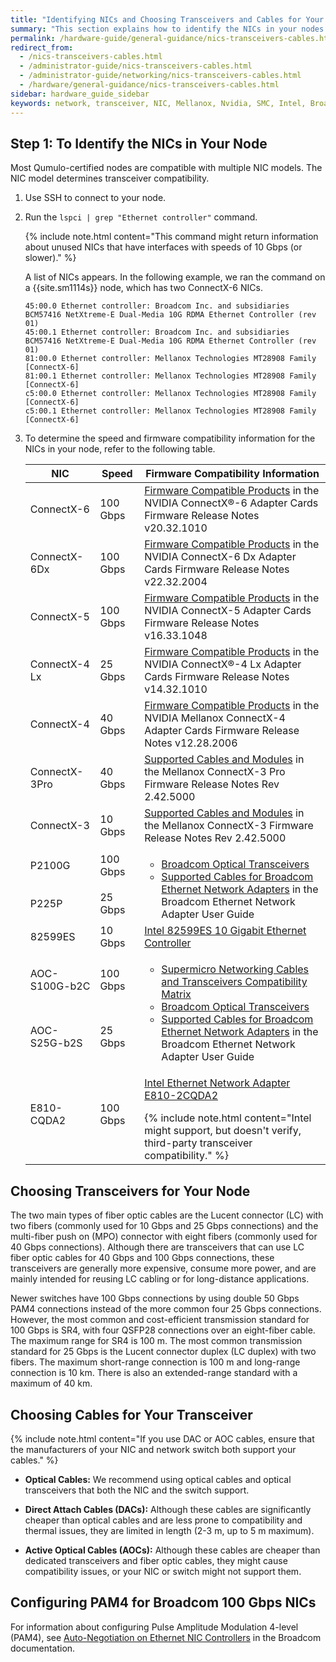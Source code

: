 ```yaml
---
title: "Identifying NICs and Choosing Transceivers and Cables for Your Qumulo Node"
summary: "This section explains how to identify the NICs in your nodes and choose the correct transceivers and cables."
permalink: /hardware-guide/general-guidance/nics-transceivers-cables.html
redirect_from:
  - /nics-transceivers-cables.html
  - /administrator-guide/nics-transceivers-cables.html
  - /administrator-guide/networking/nics-transceivers-cables.html
  - /hardware/general-guidance/nics-transceivers-cables.html
sidebar: hardware_guide_sidebar
keywords: network, transceiver, NIC, Mellanox, Nvidia, SMC, Intel, Broadcom, short range, long range, fiber, optic, cable
---
```


## Step 1: To Identify the NICs in Your Node
Most Qumulo-certified nodes are compatible with multiple NIC models. The NIC model determines transceiver compatibility.

1. Use SSH to connect to your node.

1. Run the `lspci | grep "Ethernet controller"` command.

   {% include note.html content="This command might return information about unused NICs that have interfaces with speeds of 10 Gbps (or slower)." %}

   A list of NICs appears. In the following example, we ran the command on a {{site.sm1114s}} node, which has two ConnectX-6 NICs.

   ```
   45:00.0 Ethernet controller: Broadcom Inc. and subsidiaries BCM57416 NetXtreme-E Dual-Media 10G RDMA Ethernet Controller (rev 01)
   45:00.1 Ethernet controller: Broadcom Inc. and subsidiaries BCM57416 NetXtreme-E Dual-Media 10G RDMA Ethernet Controller (rev 01)
   81:00.0 Ethernet controller: Mellanox Technologies MT28908 Family [ConnectX-6]
   81:00.1 Ethernet controller: Mellanox Technologies MT28908 Family [ConnectX-6]
   c5:00.0 Ethernet controller: Mellanox Technologies MT28908 Family [ConnectX-6]
   c5:00.1 Ethernet controller: Mellanox Technologies MT28908 Family [ConnectX-6]
   ```
   
1. To determine the speed and firmware compatibility information for the NICs in your node, refer to the following table.

   <table>
     <thead>
       <tr>
         <th>NIC</th>
         <th>Speed</th>
         <th>Firmware Compatibility Information</th>
       </tr>
     </thead>
     <tbody>
       <tr>
         <td>ConnectX-6</td>
         <td>100 Gbps</td>
         <td><a href="https://docs.nvidia.com/networking/display/ConnectX6Firmwarev20321010/Firmware+Compatible+Products">Firmware Compatible Products</a> in the NVIDIA ConnectX®-6 Adapter Cards Firmware Release Notes v20.32.1010</td>
       </tr>
       <tr>
         <td>ConnectX-6Dx</td>
         <td>100 Gbps</td>
         <td><a href="https://docs.nvidia.com/networking/display/ConnectX6DxFirmwarev22322004/Firmware+Compatible+Products">Firmware Compatible Products</a> in the NVIDIA ConnectX-6 Dx Adapter Cards Firmware Release Notes v22.32.2004</td>
       </tr>
       <tr>
         <td>ConnectX-5</td>
         <td>100 Gbps</td>
         <td><a href="https://docs.nvidia.com/networking/display/ConnectX5Firmwarev16331048/Firmware+Compatible+Products">Firmware Compatible Products</a> in the NVIDIA ConnectX-5 Adapter Cards Firmware Release Notes v16.33.1048</td>
       </tr>
       <tr>
         <td>ConnectX-4 Lx</td>
         <td>25 Gbps</td>
         <td><a href="https://docs.nvidia.com/networking/display/ConnectX4LxFirmwarev14321010/Firmware+Compatible+Products">Firmware Compatible Products</a> in the NVIDIA ConnectX®-4 Lx Adapter Cards Firmware Release Notes v14.32.1010</td>
       </tr>
       <tr>
         <td>ConnectX-4</td>
         <td>40 Gbps</td>
         <td><a href="https://docs.nvidia.com/networking/display/ConnectX4Firmwarev12282006/Firmware+Compatible+Products">Firmware Compatible Products</a> in the NVIDIA Mellanox ConnectX-4 Adapter Cards Firmware Release Notes v12.28.2006</td>
       </tr>
       <tr>
         <td>ConnectX-3Pro</td>
         <td>40 Gbps</td>
         <td><a href="https://network.nvidia.com/related-docs/firmware/ConnectX3Pro-FW-2_42_5000-release_notes.pdf#page=8">Supported Cables and Modules</a> in the Mellanox ConnectX-3 Pro Firmware Release Notes Rev 2.42.5000</td>
       </tr>
       <tr>
         <td>ConnectX-3</td>
         <td>10 Gbps</td>
         <td><a href="https://network.nvidia.com/pdf/firmware/ConnectX3-FW-2_42_5000-release_notes.pdf#page=7">Supported Cables and Modules</a> in the Mellanox ConnectX-3 Firmware Release Notes Rev 2.42.5000</td>
       </tr>
       <tr>
         <td>P2100G</td>
         <td>100 Gbps</td>
         <td rowspan=2>
           <ul>
             <li><a href="https://www.broadcom.com/products/fiber-optic-modules-components/networking/optical-transceivers">Broadcom Optical Transceivers</a></li>
             <li><a href="https://techdocs.broadcom.com/us/en/storage-and-ethernet-connectivity/ethernet-nic-controllers/bcm957xxx/adapters/installation/connecting-the-network-cables.html">Supported Cables for Broadcom Ethernet Network Adapters</a> in the Broadcom Ethernet Network Adapter User Guide</li>
           </ul>
         </td>
       </tr>
       <tr>
         <td>P225P</td>
         <td>25 Gbps</td>
       </tr>
       <tr>
         <td>82599ES</td>
         <td>10 Gbps</td>
         <td><a href="https://www.intel.com/content/www/us/en/products/sku/41282/intel-82599es-10-gigabit-ethernet-controller/specifications.html">Intel 82599ES 10 Gigabit Ethernet Controller</a></td>
       </tr>
       <tr>
         <td>AOC-S100G-b2C</td>
         <td>100 Gbps</td>
         <td rowspan=2>
           <ul>
             <li><a href="https://www.supermicro.com/en/support/resources/aoc/cables-transceivers">Supermicro Networking Cables and Transceivers Compatibility Matrix</a></li>
             <li><a href="https://www.broadcom.com/products/fiber-optic-modules-components/networking/optical-transceivers">Broadcom Optical Transceivers</a></li>
             <li><a href="https://techdocs.broadcom.com/us/en/storage-and-ethernet-connectivity/ethernet-nic-controllers/bcm957xxx/adapters/installation/connecting-the-network-cables.html">Supported Cables for Broadcom Ethernet Network Adapters</a> in the Broadcom Ethernet Network Adapter User Guide</li>
           </ul>
         </td>
       </tr>
       <tr>
         <td>AOC-S25G-b2S</td>
         <td>25 Gbps</td>
       </tr>
       <tr>
         <td>E810-CQDA2</td>
         <td>100 Gbps</td>
         <td>
           <p><a href="https://compatibleproducts.intel.com/ProductDetails?activeModule=Intel%C2%AE%20Ethernet&prdName=Intel%C2%AE%20Ethernet%20Network%20Adapter%20E810-2CQDA2">Intel Ethernet Network Adapter E810-2CQDA2</a></p>
           {% include note.html content="Intel might support, but doesn't verify, third-party transceiver compatibility." %}
         </td>
       </tr>
     </tbody>
     </table>

## Choosing Transceivers for Your Node
The two main types of fiber optic cables are the Lucent connector (LC) with two fibers (commonly used for 10 Gbps and 25 Gbps connections) and the multi-fiber push on (MPO) connector with eight fibers (commonly used for 40 Gbps connections). Although there are transceivers that can use LC fiber optic cables for 40 Gbps and 100 Gbps connections, these transceivers are generally more expensive, consume more power, and are mainly intended for reusing LC cabling or for long-distance applications.

Newer switches have 100 Gbps connections by using double 50 Gbps PAM4 connections instead of the more common four 25 Gbps connections. However, the most common and cost-efficient transmission standard for 100 Gbps is SR4, with four QSFP28 connections over an eight-fiber cable. The maximum range for SR4 is 100 m. The most common transmission standard for 25 Gbps is the Lucent connector duplex (LC duplex) with two fibers. The maximum short-range connection is 100 m and long-range connection is 10 km. There is also an extended-range standard with a maximum of 40 km.


## Choosing Cables for Your Transceiver

{% include note.html content="If you use DAC or AOC cables, ensure that the manufacturers of your NIC and network switch both support your cables." %}

* **Optical Cables:** We recommend using optical cables and optical transceivers that both the NIC and the switch support.

* **Direct Attach Cables (DACs):** Although these cables are significantly cheaper than optical cables and are less prone to compatibility and thermal issues, they are limited in length (2-3 m, up to 5 m maximum).

* **Active Optical Cables (AOCs):** Although these cables are cheaper than dedicated transceivers and fiber optic cables, they might cause compatibility issues, or your NIC or switch might not support them.


## Configuring PAM4 for Broadcom 100 Gbps NICs
For information about configuring Pulse Amplitude Modulation 4-level (PAM4), see [Auto-Negotiation on Ethernet NIC Controllers](https://techdocs.broadcom.com/us/en/storage-and-ethernet-connectivity/ethernet-nic-controllers/bcm957xxx/1-0/Configuration-adapter/auto-negotiation-configuration.html) in the Broadcom documentation.
